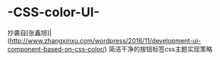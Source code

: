 # -CSS-color-UI-
抄袭自[张鑫旭]|(http://www.zhangxinxu.com/wordpress/2016/11/development-ui-component-based-on-css-color/)
简洁干净的按钮标签css主题实现策略
